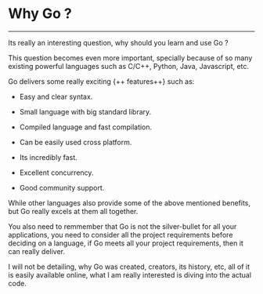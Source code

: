# Why Go ?

<hr>

Its really an interesting question, why should you learn and use Go ? 

This question becomes even more important, specially because of so many existing powerful languages such as C/C++, Python, Java, Javascript, etc.

Go delivers some really exciting {++ features++} such as:

- Easy and clear syntax.

- Small language with big standard library.

- Compiled language and fast compilation.

- Can be easily used cross platform.

- Its incredibly fast.

- Excellent concurrency.

- Good community support.

While other languages also provide some of the above mentioned benefits, but Go really excels at them all together.

You also need to remmember that Go is not the silver-bullet for all your applications, you need to consider all the project requirements before deciding on a language, if Go meets all your project requirements, then it can really deliver.

I will not be detailing, why Go was created, creators, its history, etc, all of it is easily available online, what I am really interested is diving into the actual code.